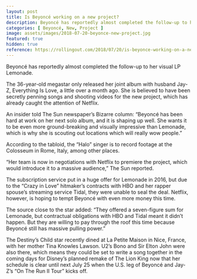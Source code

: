 ```yaml
---
layout: post
title: Is Beyoncé working on a new project?
description: Beyoncé has reportedly almost completed the follow-up to her visual LP Lemonade. The 36-year-old megastar only released her joint album with husband Jay-Z, Everything Is Love, a little over a month ago. She is believed to have been secretly penning songs and shooting videos for the new project, which has already caught the attention of Netflix.
categories: [ Beyoncé, New, Project ]
image: assets/images/2018-07-20-beyonce-new-project.jpg
featured: true
hidden: true
reference: https://rollingout.com/2018/07/20/is-beyonce-working-on-a-new-project/
---
```

Beyoncé has reportedly almost completed the follow-up to her visual LP Lemonade.

The 36-year-old megastar only released her joint album with husband Jay-Z, Everything Is Love, a little over a month ago. She is believed to have been secretly penning songs and shooting videos for the new project, which has already caught the attention of Netflix.

An insider told The Sun newspaper’s Bizarre column: “Beyoncé has been hard at work on her next solo album, and it is shaping up well. She wants it to be even more ground-breaking and visually impressive than Lemonade, which is why she is scouting out locations which will really wow people.”

According to the tabloid, the “Halo” singer is to record footage at the Colosseum in Rome, Italy, among other places.

“Her team is now in negotiations with Netflix to premiere the project, which would introduce it to a massive audience,” The Sun reported.

The subscription service put in a huge offer for Lemonade in 2016, but due to the “Crazy in Love” hitmaker’s contracts with HBO and her rapper spouse’s streaming service Tidal, they were unable to seal the deal. Netflix, however, is hoping to tempt Beyoncé with even more money this time.

The source close to the star added: “They offered a seven-figure sum for Lemonade, but contractual obligations with HBO and Tidal meant it didn’t happen. But they are willing to pay through the roof this time because Beyoncé still has massive pulling power.”

The Destiny’s Child star recently dined at La Petite Maison in Nice, France, with her mother Tina Knowles Lawson. U2’s Bono and Sir Elton John were also there, which means they could be set to write a song  together in the coming days for Disney’s planned remake of The Lion King now that her schedule is clear until next July 25 when the U.S. leg of Beyoncé and Jay-Z’s “On The Run II Tour” kicks off.
